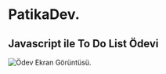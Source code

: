 # PatikaDev.
## Javascript ile To Do List Ödevi
![Ödev Ekran Görüntüsü.](ScreenShot.jpg.png "Ödev Ekran Görüntüsü.")

